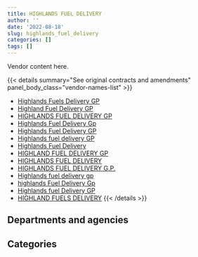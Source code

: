```yaml
---
title: HIGHLANDS FUEL DELIVERY
author: ''
date: '2022-08-18'
slug: highlands_fuel_delivery
categories: []
tags: []
---
```


<script src="/rmarkdown-libs/htmlwidgets/htmlwidgets.js"></script>
<link href="/rmarkdown-libs/datatables-css/datatables-crosstalk.css" rel="stylesheet" />
<script src="/rmarkdown-libs/datatables-binding/datatables.js"></script>
<script src="/rmarkdown-libs/jquery/jquery-3.6.0.min.js"></script>
<link href="/rmarkdown-libs/dt-core-bootstrap/css/dataTables.bootstrap.min.css" rel="stylesheet" />
<link href="/rmarkdown-libs/dt-core-bootstrap/css/dataTables.bootstrap.extra.css" rel="stylesheet" />
<script src="/rmarkdown-libs/dt-core-bootstrap/js/jquery.dataTables.min.js"></script>
<script src="/rmarkdown-libs/dt-core-bootstrap/js/dataTables.bootstrap.min.js"></script>
<link href="/rmarkdown-libs/crosstalk/css/crosstalk.min.css" rel="stylesheet" />
<script src="/rmarkdown-libs/crosstalk/js/crosstalk.min.js"></script>
<script src="/rmarkdown-libs/htmlwidgets/htmlwidgets.js"></script>
<link href="/rmarkdown-libs/datatables-css/datatables-crosstalk.css" rel="stylesheet" />
<script src="/rmarkdown-libs/datatables-binding/datatables.js"></script>
<script src="/rmarkdown-libs/jquery/jquery-3.6.0.min.js"></script>
<link href="/rmarkdown-libs/dt-core-bootstrap/css/dataTables.bootstrap.min.css" rel="stylesheet" />
<link href="/rmarkdown-libs/dt-core-bootstrap/css/dataTables.bootstrap.extra.css" rel="stylesheet" />
<script src="/rmarkdown-libs/dt-core-bootstrap/js/jquery.dataTables.min.js"></script>
<script src="/rmarkdown-libs/dt-core-bootstrap/js/dataTables.bootstrap.min.js"></script>
<link href="/rmarkdown-libs/crosstalk/css/crosstalk.min.css" rel="stylesheet" />
<script src="/rmarkdown-libs/crosstalk/js/crosstalk.min.js"></script>

Vendor content here.

{{< details summary="See original contracts and amendments" panel_body_class="vendor-names-list" >}}
- [Highlands Fuels Delivery GP](https://search.open.canada.ca/en/ct/?sort=contract_value_f%20desc&page=1&search_text=%22Highlands%20Fuels%20Delivery%20GP%22)
- [Highland Fuel Delivery GP](https://search.open.canada.ca/en/ct/?sort=contract_value_f%20desc&page=1&search_text=%22Highland%20Fuel%20Delivery%20%20GP%22)
- [HIGHLANDS FUEL DELIVERY GP](https://search.open.canada.ca/en/ct/?sort=contract_value_f%20desc&page=1&search_text=%22HIGHLANDS%20FUEL%20DELIVERY%20GP%22)
- [Highlands Fuel Delivery Gp](https://search.open.canada.ca/en/ct/?sort=contract_value_f%20desc&page=1&search_text=%22Highlands%20Fuel%20Delivery%20Gp%22)
- [Highlands Fuel Delivery GP](https://search.open.canada.ca/en/ct/?sort=contract_value_f%20desc&page=1&search_text=%22Highlands%20Fuel%20Delivery%20GP%22)
- [Highlands fuel delivery GP](https://search.open.canada.ca/en/ct/?sort=contract_value_f%20desc&page=1&search_text=%22Highlands%20fuel%20delivery%20GP%22)
- [Highlands Fuel Delivery](https://search.open.canada.ca/en/ct/?sort=contract_value_f%20desc&page=1&search_text=%22Highlands%20Fuel%20Delivery%22)
- [HIGHLAND FUEL DELIVERY GP](https://search.open.canada.ca/en/ct/?sort=contract_value_f%20desc&page=1&search_text=%22HIGHLAND%20FUEL%20DELIVERY%20GP%22)
- [HIGHLANDS FUEL DELIVERY](https://search.open.canada.ca/en/ct/?sort=contract_value_f%20desc&page=1&search_text=%22HIGHLANDS%20FUEL%20DELIVERY%22)
- [HIGHLANDS FUEL DELIVERY G.P.](https://search.open.canada.ca/en/ct/?sort=contract_value_f%20desc&page=1&search_text=%22HIGHLANDS%20FUEL%20DELIVERY%20G.P.%22)
- [Highlands fuel delivery gp](https://search.open.canada.ca/en/ct/?sort=contract_value_f%20desc&page=1&search_text=%22Highlands%20fuel%20delivery%20gp%22)
- [highlands Fuel Delivery Gp](https://search.open.canada.ca/en/ct/?sort=contract_value_f%20desc&page=1&search_text=%22highlands%20Fuel%20Delivery%20Gp%22)
- [Highlands fuel Delivery GP](https://search.open.canada.ca/en/ct/?sort=contract_value_f%20desc&page=1&search_text=%22Highlands%20fuel%20Delivery%20GP%22)
- [HIGHLAND FUELS DELIVERY](https://search.open.canada.ca/en/ct/?sort=contract_value_f%20desc&page=1&search_text=%22HIGHLAND%20FUELS%20DELIVERY%22)
{{< /details >}}

## Departments and agencies

<div id="htmlwidget-1" style="width:100%;height:auto;" class="datatables html-widget"></div>
<script type="application/json" data-for="htmlwidget-1">{"x":{"style":"bootstrap","filter":"none","vertical":false,"data":[["<a href=\"/departments/dnd-mdn/\">National Defence<\/a>","<a href=\"/departments/nrc-cnrc/\">National Research Council Canada<\/a>","<a href=\"/departments/pwgsc-tpsgc/\">Public Services and Procurement Canada<\/a>"],[null,null,207551.61],[null,34500,307842.4],[3644326.07,44965,419241.92],[3731303.49,31116.99,467092.92]],"container":"<table class=\"table table-striped table-hover row-border order-column display\">\n  <thead>\n    <tr>\n      <th>Department<\/th>\n      <th>2017-2018<\/th>\n      <th>2018-2019<\/th>\n      <th>2019-2020<\/th>\n      <th>2020-2021<\/th>\n    <\/tr>\n  <\/thead>\n<\/table>","options":{"order":[[4,"desc"]],"pageLength":10,"autoWidth":true,"columnDefs":[{"targets":1,"render":"function(data, type, row, meta) {\n    return type !== 'display' ? data : DTWidget.formatCurrency(data, \"$\", 2, 3, \",\", \".\", true, null);\n  }"},{"targets":2,"render":"function(data, type, row, meta) {\n    return type !== 'display' ? data : DTWidget.formatCurrency(data, \"$\", 2, 3, \",\", \".\", true, null);\n  }"},{"targets":3,"render":"function(data, type, row, meta) {\n    return type !== 'display' ? data : DTWidget.formatCurrency(data, \"$\", 2, 3, \",\", \".\", true, null);\n  }"},{"targets":4,"render":"function(data, type, row, meta) {\n    return type !== 'display' ? data : DTWidget.formatCurrency(data, \"$\", 2, 3, \",\", \".\", true, null);\n  }"},{"width":"16%","targets":[1,2,3,4]},{"className":"dt-right","targets":[1,2,3,4]}],"orderClasses":false}},"evals":["options.columnDefs.0.render","options.columnDefs.1.render","options.columnDefs.2.render","options.columnDefs.3.render"],"jsHooks":[]}</script>

## Categories

<div id="htmlwidget-2" style="width:100%;height:auto;" class="datatables html-widget"></div>
<script type="application/json" data-for="htmlwidget-2">{"x":{"style":"bootstrap","filter":"none","vertical":false,"data":[["<a href=\"/categories/1_facilities_and_construction/\">Facilities and construction<\/a>","<a href=\"/categories/11_defence/\">Defence<\/a>","<a href=\"/categories/5_transportation_and_logistics/\">Transportation and logistics<\/a>"],[null,null,207551.61],[null,null,342342.4],[null,3644326.07,464206.92],[31116.99,3731303.49,467092.92]],"container":"<table class=\"table table-striped table-hover row-border order-column display\">\n  <thead>\n    <tr>\n      <th>Category<\/th>\n      <th>2017-2018<\/th>\n      <th>2018-2019<\/th>\n      <th>2019-2020<\/th>\n      <th>2020-2021<\/th>\n    <\/tr>\n  <\/thead>\n<\/table>","options":{"order":[[4,"desc"]],"dom":"t","pageLength":30,"autoWidth":true,"columnDefs":[{"targets":1,"render":"function(data, type, row, meta) {\n    return type !== 'display' ? data : DTWidget.formatCurrency(data, \"$\", 2, 3, \",\", \".\", true, null);\n  }"},{"targets":2,"render":"function(data, type, row, meta) {\n    return type !== 'display' ? data : DTWidget.formatCurrency(data, \"$\", 2, 3, \",\", \".\", true, null);\n  }"},{"targets":3,"render":"function(data, type, row, meta) {\n    return type !== 'display' ? data : DTWidget.formatCurrency(data, \"$\", 2, 3, \",\", \".\", true, null);\n  }"},{"targets":4,"render":"function(data, type, row, meta) {\n    return type !== 'display' ? data : DTWidget.formatCurrency(data, \"$\", 2, 3, \",\", \".\", true, null);\n  }"},{"width":"16%","targets":[1,2,3,4]},{"className":"dt-right","targets":[1,2,3,4]}],"orderClasses":false,"lengthMenu":[10,25,30,50,100]}},"evals":["options.columnDefs.0.render","options.columnDefs.1.render","options.columnDefs.2.render","options.columnDefs.3.render"],"jsHooks":[]}</script>
